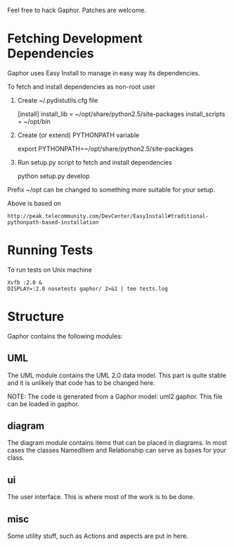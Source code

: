 Feel free to hack Gaphor. Patches are welcome.

Fetching Development Dependencies
=================================

Gaphor uses Easy Install to manage in easy way its dependencies.

To fetch and install dependencies as non-root user
 
1. Create ~/.pydistutils.cfg file

    [install]
    install_lib = ~/opt/share/python2.5/site-packages
    install_scripts = ~/opt/bin

2. Create (or extend) PYTHONPATH variable

    export PYTHONPATH=~/opt/share/python2.5/site-packages

3. Run setup.py script to fetch and install dependencies

    python setup.py develop

Prefix ~/opt can be changed to something more suitable for your setup.


Above is based on

    http://peak.telecommunity.com/DevCenter/EasyInstall#traditional-pythonpath-based-installation


Running Tests
=============
To run tests on Unix machine

    Xvfb :2.0 &
    DISPLAY=:2.0 nosetests gaphor/ 2>&1 | tee tests.log


Structure
=========

Gaphor contains the following modules:

UML
---
The UML module contains the UML 2.0 data model. This part is
quite stable and it is unlikely that code has to be changed
here.

  NOTE:	The code is generated from a Gaphor model: uml2.gaphor. This
	file can be loaded in gaphor.

diagram
-------
The diagram module contains items that can be placed in diagrams.
In most cases the classes NamedItem and Relationship can serve
as bases for your class.

ui
--
The user interface. This is where most of the work is to be done.

misc
----
Some utility stuff, such as Actions and aspects are put in here.
